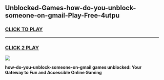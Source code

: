 
## Unblocked-Games-how-do-you-unblock-someone-on-gmail-Play-Free-4utpu
<h3>
<a href="https://premium76.site?title=how-do-you-unblock-someone-on-gmail&ref=23A">CLICK TO PLAY</a></h3>
<hr>

<h3>
<a href="https://premium76.site?title=how-do-you-unblock-someone-on-gmail&ref=23A">CLICK 2 PLAY</a>
  
</h3>

<a href="https://premium76.site?title=how-do-you-unblock-someone-on-gmail&ref=23A"><img src="https://clearcache.store/games.png"></a>


**how-do-you-unblock-someone-on-gmail games unblocked: Your Gateway to Fun and Accessible Online Gaming**
